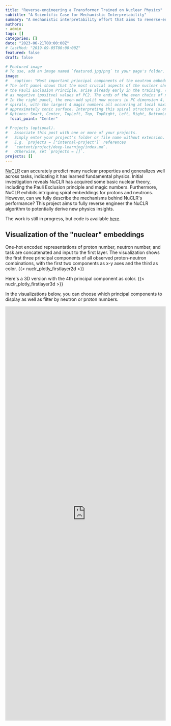 ```yaml
---
title: "Reverse-engineering a Transformer Trained on Nuclear Physics"
subtitle: "A Scientific Case for Mechanistic Interpretability"
summary: "A mechanistic interpretability effort that aims to reverse-engineer NuCLR, which accurately predicts nuclear properties and demonstrates an understanding of basic nuclear theory, to potentially derive new insights in nuclear physics."
authors:
- admin
tags: []
categories: []
date: "2023-06-21T00:00:00Z"
# lastMod: "2019-09-05T00:00:00Z"
featured: false
draft: false

# Featured image
# To use, add an image named `featured.jpg/png` to your page's folder. 
image:
#   caption: "Most important principal components of the neutron embedding representations from (left) early and (right) late in the training.
# The left panel shows that the most crucial aspects of the nuclear shell model, namely the shell structure, including the magic numbers, and
# the Pauli Exclusion Principle, arise already early in the training. (The Pauli principle is evident with the even (odd) numbers represented
# as negative (positve) values of PC2. The ends of the even chains of numbers are the magic numbers where each nuclear shell become full.)
# In the right panel, the even-odd split now occurs in PC dimension 4, hence is not shown. The shell structure has grown into 3-dimensional
# spirals, with the largest 4 magic numbers all occurring at local maxima in PC2 and each shell represented as one revolution around an
# approximately conic surface. Interpreting this spiral structure is ongoing work."
# Options: Smart, Center, TopLeft, Top, TopRight, Left, Right, BottomLeft, Bottom, BottomRight
  focal_point: "Center"

# Projects (optional).
#   Associate this post with one or more of your projects.
#   Simply enter your project's folder or file name without extension.
#   E.g. `projects = ["internal-project"]` references 
#   `content/project/deep-learning/index.md`.
#   Otherwise, set `projects = []`.
projects: []
---
```

[NuCLR](https://arxiv.org/pdf/2306.06099.pdf) can accurately predict many nuclear properties and generalizes well across tasks, indicating it has learned fundamental physics. Initial investigation reveals NuCLR has acquired some basic nuclear theory, including the Pauli Exclusion principle and magic numbers. Furthermore, NuCLR exhibits intriguing spiral embeddings for protons and neutrons. However, can we fully describe the mechanisms behind NuCLR's performance? This project aims to fully reverse engineer the NuCLR algorithm to potentially derive new physics insights.

The work is still in progress, but code is available [here](https://github.com/okitouni/NuCLR-MechInterp/tree/main).

## Visualization of the "nuclear" embeddings
One-hot encoded representations of proton number, neutron number, and task are concatenated and input to the first layer. The visualization shows the first three principal components of all observed proton-neutron combinations, with the first two components as x-y axes and the third as color.
{{< nuclr_plotly_firstlayer2d >}}

Here's a 3D version with the 4th principal component as color.
{{< nuclr_plotly_firstlayer3d >}}

In the visualizations below, you can choose which principal components to display as well as filter by neutron or proton numbers.

<iframe 
    src="https://nuclr-interp.streamlit.app/?embed=true"
    height="1300"
    style="width:100%;border:none;"
  ></iframe>


